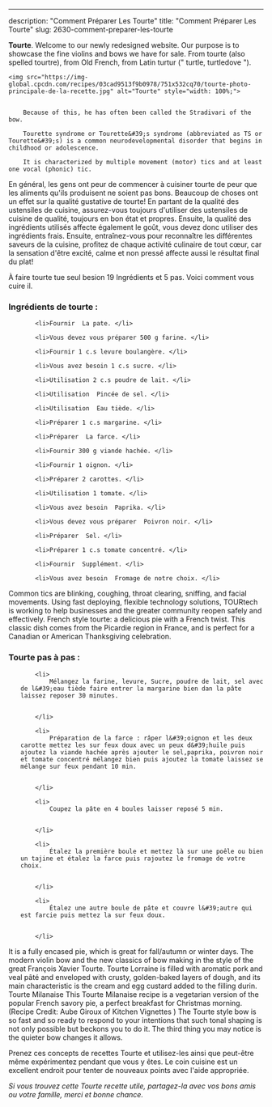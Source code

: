 ---
description: "Comment Préparer Les Tourte"
title: "Comment Préparer Les Tourte"
slug: 2630-comment-preparer-les-tourte

<p>
	<strong>Tourte</strong>. 
	Welcome to our newly redesigned website. Our purpose is to showcase the fine violins and bows we have for sale. From tourte (also spelled tourtre), from Old French, from Latin turtur (&#34; turtle, turtledove &#34;).
</p>
<p>
	
	<img src="https://img-global.cpcdn.com/recipes/03cad9513f9b0978/751x532cq70/tourte-photo-principale-de-la-recette.jpg" alt="Tourte" style="width: 100%;">
	
	
		Because of this, he has often been called the Stradivari of the bow.
	
		Tourette syndrome or Tourette&#39;s syndrome (abbreviated as TS or Tourette&#39;s) is a common neurodevelopmental disorder that begins in childhood or adolescence.
	
		It is characterized by multiple movement (motor) tics and at least one vocal (phonic) tic.
	
</p>

En général, les gens ont peur de commencer à cuisiner tourte de peur que les aliments qu'ils produisent ne soient pas bons. Beaucoup de choses ont un effet sur la qualité gustative de tourte! En partant de la qualité des ustensiles de cuisine, assurez-vous toujours d'utiliser des ustensiles de cuisine de qualité, toujours en bon état et propres. Ensuite, la qualité des ingrédients utilisés affecte également le goût, vous devez donc utiliser des ingrédients frais. Ensuite, entraînez-vous pour reconnaître les différentes saveurs de la cuisine, profitez de chaque activité culinaire de tout cœur, car la sensation d'être excité, calme et non pressé affecte aussi le résultat final du plat!

<!--inarticleads1-->

À faire tourte tue seul besion 19 Ingrédients et 5 pas. Voici comment vous cuire il.

<h3>Ingrédients de tourte :</h3>

<ol>
	
		<li>Fournir  La pate. </li>
	
		<li>Vous devez vous préparer 500 g farine. </li>
	
		<li>Fournir 1 c.s levure boulangère. </li>
	
		<li>Vous avez besoin 1 c.s sucre. </li>
	
		<li>Utilisation 2 c.s poudre de lait. </li>
	
		<li>Utilisation  Pincée de sel. </li>
	
		<li>Utilisation  Eau tiède. </li>
	
		<li>Préparer 1 c.s margarine. </li>
	
		<li>Préparer  La farce. </li>
	
		<li>Fournir 300 g viande hachée. </li>
	
		<li>Fournir 1 oignon. </li>
	
		<li>Préparer 2 carottes. </li>
	
		<li>Utilisation 1 tomate. </li>
	
		<li>Vous avez besoin  Paprika. </li>
	
		<li>Vous devez vous préparer  Poivron noir. </li>
	
		<li>Préparer  Sel. </li>
	
		<li>Préparer 1 c.s tomate concentré. </li>
	
		<li>Fournir  Supplément. </li>
	
		<li>Vous avez besoin  Fromage de notre choix. </li>
	
</ol>

Common tics are blinking, coughing, throat clearing, sniffing, and facial movements. Using fast deploying, flexible technology solutions, TOURtech is working to help businesses and the greater community reopen safely and effectively. French style tourte: a delicious pie with a French twist. This classic dish comes from the Picardie region in France, and is perfect for a Canadian or American Thanksgiving celebration. 

<!--inarticleads2-->

<h3>Tourte pas à pas :</h3>

<ol>
	
		<li>
			Mélangez la farine, levure, Sucre, poudre de lait, sel avec de l&#39;eau tiède faire entrer la margarine bien dan la pâte laissez reposer 30 minutes.
			
			
		</li>
	
		<li>
			Préparation de la farce : râper l&#39;oignon et les deux carotte mettez les sur feux doux avec un peux d&#39;huile puis ajoutez la viande hachée après ajouter le sel,paprika, poivron noir et tomate concentré mélangez bien puis ajoutez la tomate laissez se mélange sur feux pendant 10 min.
			
			
		</li>
	
		<li>
			Coupez la pâte en 4 boules laisser reposé 5 min.
			
			
		</li>
	
		<li>
			Étalez la première boule et mettez là sur une poêle ou bien un tajine et étalez la farce puis rajoutez le fromage de votre choix.
			
			
		</li>
	
		<li>
			Étalez une autre boule de pâte et couvre l&#39;autre qui est farcie puis mettez la sur feux doux.
			
			
		</li>
	
</ol>

It is a fully encased pie, which is great for fall/autumn or winter days. The modern violin bow and the new classics of bow making in the style of the great François Xavier Tourte. Tourte Lorraine is filled with aromatic pork and veal pâté and enveloped with crusty, golden-baked layers of dough, and its main characteristic is the cream and egg custard added to the filling durin. Tourte Milanaise This Tourte Milanaise recipe is a vegetarian version of the popular French savory pie, a perfect breakfast for Christmas morning. (Recipe Credit: Aube Giroux of Kitchen Vignettes ) The Tourte style bow is so fast and so ready to respond to your intentions that such tonal shaping is not only possible but beckons you to do it. The third thing you may notice is the quieter bow changes it allows. 

<!--inarticleads1-->

<p>
Prenez ces concepts de recettes Tourte et utilisez-les ainsi que peut-être même expérimentez pendant que vous y êtes. Le coin cuisine est un excellent endroit pour tenter de nouveaux points avec l'aide appropriée.
</p>

<p>
<i>Si vous trouvez cette Tourte recette utile, partagez-la avec vos bons amis ou votre famille, merci et bonne chance.</i>
</p>
